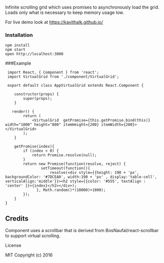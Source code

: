 
 Infinite scrolling grid which uses promises to asynchronously load the grid. Loads only what is necessary to keep memory usage low.

 For live demo look at https://kavithalk.github.io/


### Installation

```
npm install
npm start
open http://localhost:3000
```

###Example

     import React, { Component } from 'react';
	 import VirtualGrid from './component/VirtualGrid';

	 export default class AppVirtualGrid extends React.Component {

  		constructor(props) {
			super(props);
  		}

       render() {
    		return (
            	<VirtualGrid  getPromise={this.getPromise.bind(this)} width="1000" height="800" itemHeight={200} itemWidth={200}></VirtualGrid>
    		);
  		}

  		getPromise(index){
	  		if (index < 0) {
				return Promise.resolve(null);
	  		}
    		return new Promise(function(resolve, reject) {
        			setTimeout(function(){
                        resolve(<div style={{height: 190 + 'px', backgroundColor: '#7DCEA0', width:190 + 'px' , display:'table-cell', verticalAlign:'middle'}}><h2 style={{color: '#555', textAlign : 'center' }}>{index}</h2></div>);
                  }, Math.random()*(10000)+1000);
        	});
  		}
	}

Credits
------------
Component uses a scrollbar that is derived from BosNaufal/react-scrollbar to support virtual scrolling.


License

MIT Copyright (c) 2016
